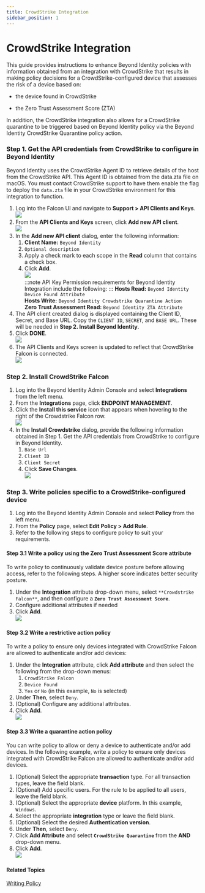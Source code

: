 ```yaml
---
title: CrowdStrike Integration
sidebar_position: 1
--- 
```


CrowdStrike Integration
=======================

This guide provides instructions to enhance Beyond Identity policies with information obtained from an integration with CrowdStrike that results in making policy decisions for a CrowdStrike-configured device that assesses the risk of a device based on:

*   the device found in CrowdStrike
    
*   the Zero Trust Assessment Score (ZTA)
    

In addition, the CrowdStrike integration also allows for a CrowdStrike quarantine to be triggered based on Beyond Identity policy via the Beyond Identity CrowdStrike Quarantine policy action.

### Step 1. Get the API credentials from CrowdStrike to configure in Beyond Identity

Beyond Identity uses the CrowdStrike Agent ID to retrieve details of the host from the CrowdStrike API. This Agent ID is obtained from the data.zta file on macOS. You must contact CrowdStrike support to have them enable the flag to deploy the `data.zta` file in your CrowdStrike environment for this integration to function.

1.  Log into the Falcon UI and navigate to **Support > API Clients and Keys**.  
    ![](/images/Integrations/crowdstrike_falcon/cs_support_api_clients_keys.PNG)
2.  From the **API Clients and Keys** screen, click **Add new API client**.  
    ![](/images/Integrations/crowdstrike_falcon/cs_falcon_add_new_api_client1.PNG)
3.  In the **Add new API client** dialog, enter the following information:
    1.  **Client Name:** `Beyond Identity`
    2.  `Optional description`
    3.  Apply a check mark to each scope in the **Read** column that contains a check box.
    4.  Click **Add**.  
        ![](/images/Integrations/crowdstrike_falcon/cs_falcon_add_new_api_client2.PNG)  
        :::note
		API Key Permission requirements for Beyond Identity Integration include the following:
		:::
        **Hosts Read:** `Beyond Identity Device Found Attribute`  
        **Hosts Write:** `Beyond Identity Crowdstrike Quarantine Action`  
        **Zero Trust Assessment Read:** `Beyond Identity ZTA Attribute`
4.  The API client created dialog is displayed containing the Client ID, Secret, and Base URL.  Copy the `CLIENT ID`, `SECRET`, and `BASE URL`. These will be needed in **Step 2. Install Beyond Identity**.
5.  Click **DONE**.  
    ![](/images/Integrations/crowdstrike_falcon/cs_falcon_add_new_api_clientCreated.PNG)
6.  The API Clients and Keys screen is updated to reflect that CrowdStrike Falcon is connected.  
    ![](/images/Integrations/crowdstrike_falcon/cs_falcon_new_api_client_added.PNG)

### Step 2. Install CrowdStrike Falcon

1.  Log into the Beyond Identity Admin Console and select **Integrations** from the left menu.
2.  From the **Integrations** page, click **ENDPOINT MANAGEMENT**.
3.  Click the **Install this service** icon that appears when hovering to the right of the Crowdstrike Falcon row.  
    ![](/images/Integrations/crowdstrike_falcon/cs_falcon_install_service.png)
4.  In the **Install Crowdstrike** dialog, provide the following information obtained in Step 1. Get the API credentials from CrowdStrike to configure in Beyond Identity.
    1.  `Base Url`
    2.  `Client ID`
    3.  `Client Secret`
    4.  Click **Save Changes**.  
        ![](/images/Integrations/crowdstrike_falcon/cs_falcon_install.png)

### Step 3. Write policies specific to a CrowdStrike-configured device

1.  Log into the Beyond Identity Admin Console and select **Policy** from the left menu.
2.  From the **Policy** page, select **Edit** **Policy > Add Rule**.
3.  Refer to the following steps to configure policy to suit your requirements.

#### Step 3.1 Write a policy using the Zero Trust Assessment Score attribute

To write policy to continuously validate device posture before allowing access, refer to the following steps. A higher score indicates better security posture.

1.  Under the **Integration** attribute drop-down menu, select `**Crowdstrike Falcon**`, and then configure a **`Zero Trust Assessment Score`**.
2.  Configure additional attributes if needed
3.  Click **Add**.  
    ![](/images/Integrations/crowdstrike_falcon/cs_falcon_add_rule_zta_2.png)

#### Step 3.2 Write a restrictive action policy

To write a policy to ensure only devices integrated with CrowdStrike Falcon are allowed to authenticate and/or add devices:

1.  Under the **Integration** attribute, click **Add attribute** and then select the following from the drop-down menus:
    1.  `CrowdStrike Falcon`
    2.  `Device Found`
    3.  `Yes` or `No` (in this example, `No` is selected)
2.  Under **Then**, select `Deny`.
3.  (Optional) Configure any additional attributes.
4.  Click **Add**.  
    ![](/images/Integrations/crowdstrike_falcon/cs_falcon_device_found_no_deny.PNG)

#### Step 3.3 Write a quarantine action policy

You can write policy to allow or deny a device to authenticate and/or add devices. In the following example, write a policy to ensure only devices integrated with CrowdStrike Falcon are allowed to authenticate and/or add devices.

1.  (Optional) Select the appropriate **transaction** type. For all transaction types, leave the field blank.
2.  (Optional) Add specific users. For the rule to be applied to all users, leave the field blank.
3.  (Optional) Select the appropriate **device** platform. In this example, `Windows`.
4.  Select the appropriate **integration** type or leave the field blank.
5.  (Optional) Select the desired **Authentication version**.
6.  Under **Then**, select `Deny`.
7.  Click **Add Attribute** and select **`CrowdStrike Quarantine`** from the **AND** drop-down menu.
8.  Click **Add**.  
    ![](/images/Integrations/crowdstrike_falcon/cs_falcon_quarantine_deny.png)

#### Related Topics

[Writing Policy](/docs/secure-work/workforce-settings/policy/policy-writing/writing-policy)